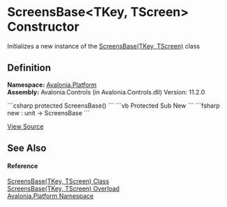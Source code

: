 # ScreensBase&lt;TKey, TScreen&gt; Constructor


Initializes a new instance of the <a href="T_Avalonia_Platform_ScreensBase_2">ScreensBase(TKey, TScreen)</a> class



## Definition
**Namespace:** <a href="N_Avalonia_Platform">Avalonia.Platform</a>  
**Assembly:** Avalonia.Controls (in Avalonia.Controls.dll) Version: 11.2.0

<Tabs groupId="api-code-preview">
<TabItem value="csharp" label="C#">
```csharp
protected ScreensBase()
```
</TabItem>
<TabItem value="vb" label="VB">
```vb
Protected Sub New
```
</TabItem>
<TabItem value="fsharp" label="F#">
```fsharp
new : unit -> ScreensBase
```
</TabItem>
</Tabs>



<a href="https://github.com/AvaloniaUI/Avalonia/tree/master/src/Avalonia.Controls/Platform/IScreenImpl.cs#L50" title="View the source code">View Source</a>



## See Also


#### Reference
<a href="T_Avalonia_Platform_ScreensBase_2">ScreensBase(TKey, TScreen) Class</a>  
<a href="Overload_Avalonia_Platform_ScreensBase_2__ctor">ScreensBase(TKey, TScreen) Overload</a>  
<a href="N_Avalonia_Platform">Avalonia.Platform Namespace</a>  
